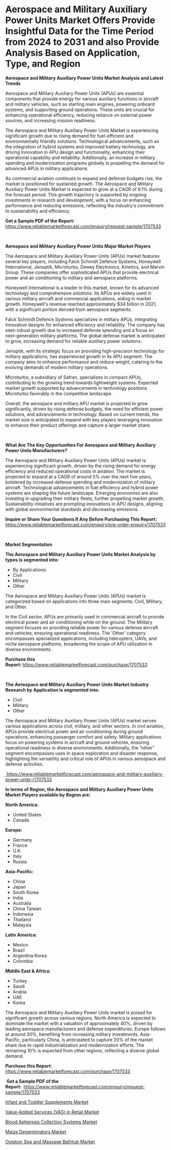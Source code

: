 <p><h1>Aerospace and Military Auxiliary Power Units Market Offers Provide Insightful Data for the Time Period from 2024 to 2031 and also Provide Analysis Based on Application, Type, and Region</h1></p><p><strong>Aerospace and Military Auxiliary Power Units Market Analysis and Latest Trends</strong></p>
<p><p>Aerospace and Military Auxiliary Power Units (APUs) are essential components that provide energy for various auxiliary functions in aircraft and military vehicles, such as starting main engines, powering onboard systems, and supporting ground operations. These units are crucial for enhancing operational efficiency, reducing reliance on external power sources, and increasing mission readiness.</p><p>The Aerospace and Military Auxiliary Power Units Market is experiencing significant growth due to rising demand for fuel-efficient and environmentally friendly solutions. Technological advancements, such as the integration of hybrid systems and improved battery technology, are driving innovation in APU design and functionality, enhancing their operational capability and reliability. Additionally, an increase in military spending and modernization programs globally is propelling the demand for advanced APUs in military applications.</p><p>As commercial aviation continues to expand and defense budgets rise, the market is positioned for sustained growth. The Aerospace and Military Auxiliary Power Units Market is expected to grow at a CAGR of 6.1% during the forecast period. This growth trajectory is supported by ongoing investments in research and development, with a focus on enhancing performance and reducing emissions, reflecting the industry's commitment to sustainability and efficiency.</p></p>
<p><strong>Get a Sample PDF of the Report:&nbsp;</strong> <a href="https://www.reliablemarketforecast.com/enquiry/request-sample/1707533?utm_campaign=1495&utm_medium=2&utm_source=Github&utm_content=ia&utm_term=13102024&utm_id=aerospace-and-military-auxiliary-power-units">https://www.reliablemarketforecast.com/enquiry/request-sample/1707533</a></p>
<p>&nbsp;</p>
<p><strong>Aerospace and Military Auxiliary Power Units Major Market Players</strong></p>
<p><p>The Aerospace and Military Auxiliary Power Units (APUs) market features several key players, including Falck Schmidt Defence Systems, Honeywell International, Jenoptik, Microturbo, Dewey Electronics, Kinetics, and Marvin Group. These companies offer sophisticated APUs that provide electrical power and air conditioning to military and aerospace platforms.</p><p>Honeywell International is a leader in this market, known for its advanced technology and comprehensive solutions. Its APUs are widely used in various military aircraft and commercial applications, aiding in market growth. Honeywell's revenue reached approximately $34 billion in 2021, with a significant portion derived from aerospace segments.</p><p>Falck Schmidt Defence Systems specializes in military APUs, integrating innovative designs for enhanced efficiency and reliability. The company has seen robust growth due to increased defense spending and a focus on next-generation military platforms. The global defense market is anticipated to grow, increasing demand for reliable auxiliary power solutions.</p><p>Jenoptik, with its strategic focus on providing high-precision technology for military applications, has experienced growth in its APU segment. The company aims to enhance performance and reduce weight, catering to the evolving demands of modern military operations.</p><p>Microturbo, a subsidiary of Safran, specializes in compact APUs, contributing to the growing trend towards lightweight systems. Expected market growth supported by advancements in technology positions Microturbo favorably in the competitive landscape.</p><p>Overall, the aerospace and military APU market is projected to grow significantly, driven by rising defense budgets, the need for efficient power solutions, and advancements in technology. Based on current trends, the market size is anticipated to expand with key players leveraging innovation to enhance their product offerings and capture a larger market share.</p></p>
<p>&nbsp;</p>
<p><strong>What Are The Key Opportunities For Aerospace and Military Auxiliary Power Units Manufacturers?</strong></p>
<p><p>The Aerospace and Military Auxiliary Power Units (APUs) market is experiencing significant growth, driven by the rising demand for energy efficiency and reduced operational costs in aviation. The market is projected to expand at a CAGR of around 5% over the next five years, bolstered by increased defense spending and modernization of military aircraft. Technological advancements in fuel efficiency and hybrid power systems are shaping the future landscape. Emerging economies are also investing in upgrading their military fleets, further propelling market growth. Sustainability initiatives are prompting innovations in APU designs, aligning with global environmental standards and decreasing emissions.</p></p>
<p><strong>Inquire or Share Your Questions If Any Before Purchasing This Report:</strong> <a href="https://www.reliablemarketforecast.com/enquiry/pre-order-enquiry/1707533?utm_campaign=1495&utm_medium=2&utm_source=Github&utm_content=ia&utm_term=13102024&utm_id=aerospace-and-military-auxiliary-power-units">https://www.reliablemarketforecast.com/enquiry/pre-order-enquiry/1707533</a></p>
<p>&nbsp;</p>
<p><strong>Market Segmentation</strong></p>
<p><strong>The Aerospace and Military Auxiliary Power Units Market Analysis by types is segmented into:</strong></p>
<p><ul><li>By Applications:</li><li>Civil</li><li>Military</li><li>Other</li></ul></p>
<p><p>The Aerospace and Military Auxiliary Power Units (APUs) market is categorized based on applications into three main segments: Civil, Military, and Other. </p><p>In the Civil sector, APUs are primarily used in commercial aircraft to provide electrical power and air conditioning while on the ground. The Military segment focuses on providing reliable power for various defense aircraft and vehicles, ensuring operational readiness. The 'Other' category encompasses specialized applications, including helicopters, UAVs, and niche aerospace platforms, broadening the scope of APU utilization in diverse environments.</p></p>
<p><strong>Purchase this Report:&nbsp;</strong><a href="https://www.reliablemarketforecast.com/purchase/1707533?utm_campaign=1495&utm_medium=2&utm_source=Github&utm_content=ia&utm_term=13102024&utm_id=aerospace-and-military-auxiliary-power-units">https://www.reliablemarketforecast.com/purchase/1707533</a></p>
<p>&nbsp;</p>
<p><strong>The Aerospace and Military Auxiliary Power Units Market Industry Research by Application is segmented into:</strong></p>
<p><ul><li>Civil</li><li>Military</li><li>Other</li></ul></p>
<p><p>The Aerospace and Military Auxiliary Power Units (APUs) market serves various applications across civil, military, and other sectors. In civil aviation, APUs provide electrical power and air conditioning during ground operations, enhancing passenger comfort and safety. Military applications focus on powering systems in aircraft and ground vehicles, ensuring operational readiness in diverse environments. Additionally, the “other” segment encompasses uses in space exploration and disaster response, highlighting the versatility and critical role of APUs in various aerospace and defense activities.</p></p>
<p><a href="https://www.reliablemarketforecast.com/aerospace-and-military-auxiliary-power-units-r1707533?utm_campaign=1495&utm_medium=2&utm_source=Github&utm_content=ia&utm_term=13102024&utm_id=aerospace-and-military-auxiliary-power-units">&nbsp;https://www.reliablemarketforecast.com/aerospace-and-military-auxiliary-power-units-r1707533</a></p>
<p><strong>In terms of Region, the Aerospace and Military Auxiliary Power Units Market Players available by Region are:</strong></p>
<p>
    <p> <strong> North America: </strong>
        <ul>
            <li>United States</li>
            <li>Canada</li>
        </ul>
        </p> 
    <p> <strong> Europe: </strong>
        <ul>
            <li>Germany</li>
            <li>France</li>
            <li>U.K.</li>
            <li>Italy</li>
            <li>Russia</li>
        </ul>
        </p> 
    <p> <strong> Asia-Pacific: </strong>
        <ul>
            <li>China</li>
            <li>Japan</li>
            <li>South Korea</li>
            <li>India</li>
            <li>Australia</li>
            <li>China Taiwan</li>
            <li>Indonesia</li>
            <li>Thailand</li>
            <li>Malaysia</li>
        </ul>
        </p> 
    <p> <strong> Latin America: </strong>
        <ul>
            <li>Mexico</li>
            <li>Brazil</li>
            <li>Argentina Korea</li>
            <li>Colombia</li>
        </ul>
        </p> 
    <p> <strong> Middle East & Africa: </strong>
        <ul>
            <li>Turkey</li>
            <li>Saudi</li>
            <li>Arabia</li>
            <li>UAE</li>
            <li>Korea</li>
        </ul>
    </p>
    </p>
<p><p>The Aerospace and Military Auxiliary Power Units market is poised for significant growth across various regions. North America is expected to dominate the market with a valuation of approximately 40%, driven by leading aerospace manufacturers and defense expenditures. Europe follows at around 30%, benefiting from increasing military investments. Asia-Pacific, particularly China, is anticipated to capture 20% of the market share due to rapid industrialization and modernization efforts. The remaining 10% is expected from other regions, reflecting a diverse global demand.</p></p>
<p><strong>Purchase this Report: </strong><a href="https://www.reliablemarketforecast.com/purchase/1707533?utm_campaign=1495&utm_medium=2&utm_source=Github&utm_content=ia&utm_term=13102024&utm_id=aerospace-and-military-auxiliary-power-units">https://www.reliablemarketforecast.com/purchase/1707533</a></p>
<p>&nbsp;<strong>Get a Sample PDF of the Report:&nbsp;&nbsp;</strong><a href="https://www.reliablemarketforecast.com/enquiry/request-sample/1707533?utm_campaign=1495&utm_medium=2&utm_source=Github&utm_content=ia&utm_term=13102024&utm_id=aerospace-and-military-auxiliary-power-units">https://www.reliablemarketforecast.com/enquiry/request-sample/1707533</a></p>
<p><strong></strong></p>
<p><p><a href="https://www.linkedin.com/pulse/infant-toddler-supplements-market-share-size-trends-industry-bmy5f?utm_campaign=1495&utm_medium=2&utm_source=Github&utm_content=ia&utm_term=13102024&utm_id=aerospace-and-military-auxiliary-power-units">Infant and Toddler Supplements Market</a></p><p><a href="https://www.linkedin.com/pulse/value-added-services-vas-retail-industry-forecast-market-hwoue?utm_campaign=1495&utm_medium=2&utm_source=Github&utm_content=ia&utm_term=13102024&utm_id=aerospace-and-military-auxiliary-power-units">Value-Added Services (VAS) in Retail Market</a></p><p><a href="https://www.linkedin.com/pulse/deep-dive-blood-apheresis-collection-systems-market-tjmle?utm_campaign=1495&utm_medium=2&utm_source=Github&utm_content=ia&utm_term=13102024&utm_id=aerospace-and-military-auxiliary-power-units">Blood Apheresis Collection Systems Market</a></p><p><a href="https://www.linkedin.com/pulse/maize-degerminators-market-overview-forecast-2024-2031-detailed-pjqrc?utm_campaign=1495&utm_medium=2&utm_source=Github&utm_content=ia&utm_term=13102024&utm_id=aerospace-and-military-auxiliary-power-units">Maize Degerminators Market</a></p><p><a href="https://www.linkedin.com/pulse/global-outdoor-spa-massage-bathtub-market-landscape-future-tbqsc?utm_campaign=1495&utm_medium=2&utm_source=Github&utm_content=ia&utm_term=13102024&utm_id=aerospace-and-military-auxiliary-power-units">Outdoor Spa and Massage Bathtub Market</a></p></p>